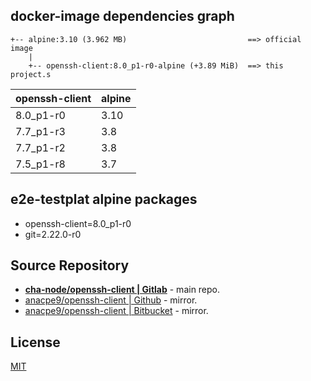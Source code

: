 ## docker-image dependencies graph

```text
+-- alpine:3.10 (3.962 MB)                           ==> official image
    |
    +-- openssh-client:8.0_p1-r0-alpine (+3.89 MiB)  ==> this project.s
```

| openssh-client | alpine |
| -------------- | ------ |
| 8.0_p1-r0      |  3.10  |
| 7.7_p1-r3      |  3.8   |
| 7.7_p1-r2      |  3.8   |
| 7.5_p1-r8      |  3.7   |

## e2e-testplat alpine packages

- openssh-client=8.0_p1-r0
- git=2.22.0-r0

## Source Repository

- [**cha-node/openssh-client | Gitlab**](https://gitlab.com/cha-node/openssh-client) - main repo.
- [anacpe9/openssh-client | Github](https://github.com/anacpe9/openssh-client) - mirror.
- [anacpe9/openssh-client | Bitbucket](https://bitbucket.org/anacpe9/openssh-client) - mirror.

## License

[MIT](LICENSE)
